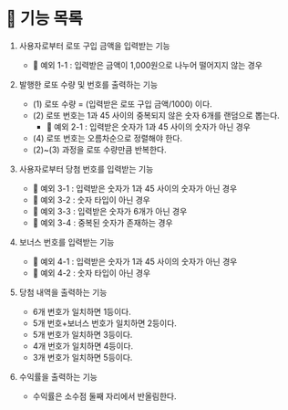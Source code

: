 # 🚀 기능 목록

1. 사용자로부터 로또 구입 금액을 입력받는 기능
   - 🚫 예외 1-1 : 입력받은 금액이 1,000원으로 나누어 떨어지지 않는 경우


2. 발행한 로또 수량 및 번호를 출력하는 기능
   - (1) 로또 수량 = (입력받은 로또 구입 금액/1000) 이다.
   - (2) 로또 번호는 1과 45 사이의 중복되지 않은 숫자 6개를 랜덤으로 뽑는다.
     - 🚫 예외 2-1 : 입력받은 숫자가 1과 45 사이의 숫자가 아닌 경우
   - (4) 로또 번호는 오름차순으로 정렬해야 한다.
   - (2)~(3) 과정을 로또 수량만큼 반복한다.


3. 사용자로부터 당첨 번호를 입력받는 기능
   - 🚫 예외 3-1 : 입력받은 숫자가 1과 45 사이의 숫자가 아닌 경우
   - 🚫 예외 3-2 : 숫자 타입이 아닌 경우
   - 🚫 예외 3-3 : 입력받은 숫자가 6개가 아닌 경우
   - 🚫 예외 3-4 : 중복된 숫자가 존재하는 경우


4. 보너스 번호를 입력받는 기능
   - 🚫 예외 4-1 : 입력받은 숫자가 1과 45 사이의 숫자가 아닌 경우
   - 🚫 예외 4-2 : 숫자 타입이 아닌 경우


5. 당첨 내역을 출력하는 기능
   - 6개 번호가 일치하면 1등이다.
   - 5개 번호+보너스 번호가 일치하면 2등이다.
   - 5개 번호가 일치하면 3등이다.
   - 4개 번호가 일치하면 4등이다.
   - 3개 번호가 일치하면 5등이다.


6. 수익률을 출력하는 기능
   - 수익률은 소수점 둘째 자리에서 반올림한다.